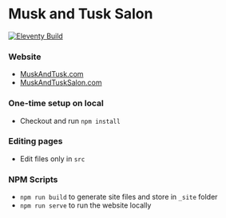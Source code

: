 # Musk and Tusk Salon

[![Eleventy Build](https://github.com/muskandtusk/muskandtusk.github.io/actions/workflows/eleventy_build.yml/badge.svg)](https://github.com/muskandtusk/muskandtusk.github.io/actions/workflows/eleventy_build.yml)

### Website

- [MuskAndTusk.com](https://MuskAndTusk.com)
- [MuskAndTuskSalon.com](https://MuskAndTuskSalon.com)

### One-time setup on local

- Checkout and run `npm install`

### Editing pages

- Edit files only in `src`

### NPM Scripts

- `npm run build` to generate site files and store in `_site` folder
- `npm run serve` to run the website locally
